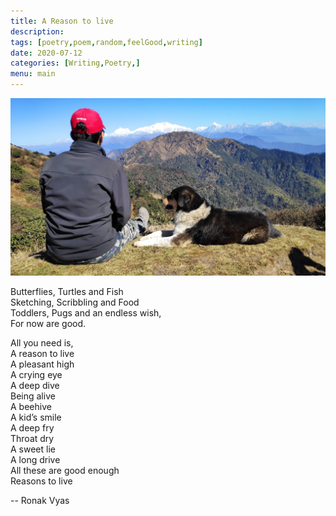 ```yaml
---
title: A Reason to live
description: 
tags: [poetry,poem,random,feelGood,writing]
date: 2020-07-12
categories: [Writing,Poetry,]
menu: main
---
```

![](images/sandakphu-dog.jpg "This is me on a my Trek to Sandakphu")


Butterflies, Turtles and Fish  
Sketching, Scribbling and Food  
Toddlers, Pugs and an endless wish,  
For now are good.

All you need is,  
A reason to live  
A pleasant high  
A crying eye  
A deep dive  
Being alive  
A beehive  
A kid’s smile  
A deep fry  
Throat dry  
A sweet lie  
A long drive  
All these are good enough  
Reasons to live

   -- Ronak Vyas